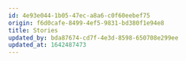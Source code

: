 ```yaml
---
id: 4e93e044-1b05-47ec-a8a6-c0f60eebef75
origin: f6d0cafe-8499-4ef5-9831-bd380f1e94e8
title: Stories
updated_by: bda87674-cd7f-4e3d-8598-650708e299ee
updated_at: 1642487473
---
```

